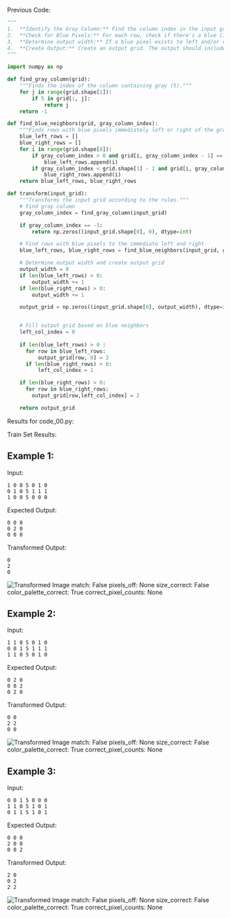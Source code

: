 
Previous Code:
```python
"""
1.  **Identify the Gray Column:** Find the column index in the input grid containing the gray (5) pixel.
2.  **Check for Blue Pixels:** For each row, check if there's a blue (1) pixel immediately to the left or right of the gray column.
3.  **Determine output width:** If a blue pixel exists to left and/or right, then the output columns should reflect this by adding a column for each.
4.  **Create Output:** Create an output grid. The output should include a column of red pixels for each column left/right that contains a blue pixel, where row index matches. All other pixels should be white (0).
"""

import numpy as np

def find_gray_column(grid):
    """Finds the index of the column containing gray (5)."""
    for j in range(grid.shape[1]):
        if 5 in grid[:, j]:
            return j
    return -1

def find_blue_neighbors(grid, gray_column_index):
    """Finds rows with blue pixels immediately left or right of the gray column."""
    blue_left_rows = []
    blue_right_rows = []
    for i in range(grid.shape[0]):
        if gray_column_index > 0 and grid[i, gray_column_index - 1] == 1:
            blue_left_rows.append(i)
        if gray_column_index < grid.shape[1] - 1 and grid[i, gray_column_index + 1] == 1:
            blue_right_rows.append(i)
    return blue_left_rows, blue_right_rows

def transform(input_grid):
    """Transforms the input grid according to the rules."""
    # Find gray column
    gray_column_index = find_gray_column(input_grid)

    if gray_column_index == -1:
        return np.zeros((input_grid.shape[0], 0), dtype=int)

    # Find rows with blue pixels to the immediate left and right
    blue_left_rows, blue_right_rows = find_blue_neighbors(input_grid, gray_column_index)

    # Determine output width and create output grid
    output_width = 0
    if len(blue_left_rows) > 0:
        output_width += 1
    if len(blue_right_rows) > 0:
        output_width += 1

    output_grid = np.zeros((input_grid.shape[0], output_width), dtype=int)


    # Fill output grid based on blue neighbors
    left_col_index = 0
    
    if len(blue_left_rows) > 0 :
      for row in blue_left_rows:
          output_grid[row, 0] = 2
      if len(blue_right_rows) > 0:
          left_col_index = 1

    if len(blue_right_rows) > 0:
      for row in blue_right_rows:
        output_grid[row,left_col_index] = 2

    return output_grid
```
Results for code_00.py:

Train Set Results:

## Example 1:
Input:
```
1 0 0 5 0 1 0
0 1 0 5 1 1 1
1 0 0 5 0 0 0
```
Expected Output:
```
0 0 0
0 2 0
0 0 0
```
Transformed Output:
```
0
2
0
```
![Transformed Image](0520fde7-1.png)
match: False
pixels_off: None
size_correct: False
color_palette_correct: True
correct_pixel_counts: None

## Example 2:
Input:
```
1 1 0 5 0 1 0
0 0 1 5 1 1 1
1 1 0 5 0 1 0
```
Expected Output:
```
0 2 0
0 0 2
0 2 0
```
Transformed Output:
```
0 0
2 2
0 0
```
![Transformed Image](0520fde7-2.png)
match: False
pixels_off: None
size_correct: False
color_palette_correct: True
correct_pixel_counts: None

## Example 3:
Input:
```
0 0 1 5 0 0 0
1 1 0 5 1 0 1
0 1 1 5 1 0 1
```
Expected Output:
```
0 0 0
2 0 0
0 0 2
```
Transformed Output:
```
2 0
0 2
2 2
```
![Transformed Image](0520fde7-3.png)
match: False
pixels_off: None
size_correct: False
color_palette_correct: True
correct_pixel_counts: None

